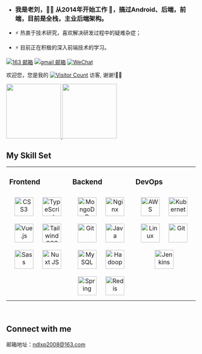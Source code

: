 <link rel="stylesheet" type="text/css" href="./beautiful.css">

- ### 我是老刘，👨‍💻 从2014年开始工作 🚀，搞过Android、后端，前端，目前是全栈，主业后端架构。  
  

- ⚡ 热衷于技术研究，喜欢解决研发过程中的疑难杂症；  
  

- ⚡ 目前正在积极的深入前端技术的学习。  



[![163 邮箱](https://img.shields.io/badge/-163%20Mail-FC1F1F?style=plastic&link=mailto:ndlxp2008@163.com)](mailto:ndlxp2008@163.com)
[![gmail 邮箱](https://img.shields.io/badge/Gmail-D14836?logo=gmail&logoColor=white)](mailto:ndlxp2008@gmail.com)
[![WeChat](https://img.shields.io/badge/WeChat-07C160?logo=wechat&logoColor=white)](https://github.com/ndlxp2008)





欢迎您，您是我的 [![Visitor Count](https://profile-counter.glitch.me/ndlxp2008/count.svg)](https://github.com/ndlxp2008) 访客, 谢谢!🎉🎉

<!-- [![Top Langs](https://github-readme-stats.vercel.app/api/top-langs/?username=ndlxp2008&theme=flag-india)](https://github.com/ndlxp2008/github-readme-stats) -->

[<span><img src="https://github-readme-stats.vercel.app/api/top-langs/?username=ndlxp2008&layout=compact" height=145/></span>  <span><img src="https://github-readme-stats.vercel.app/api?username=ndlxp2008&count_private=true&show_icons=true" height=145/></span>](https://github.com/ndlxp2008)

<!--
<table border="0">
<tr>
<td valign="top">
<img src="https://github-readme-stats.vercel.app/api/top-langs/?username=ndlxp2008&layout=compact" alt="Top Langs" height="160" />
</td>
<td valign="top">
<img src="https://github-readme-stats.vercel.app/api?username=ndlxp2008&show_icons=true" alt="ndlxp2008's GitHub stats" height="160" />
</td>
</tr>
</table>
-->

<!--
![Top Langs](https://github-readme-stats.vercel.app/api/top-langs/?username=ndlxp2008&layout=compact)
![ndlxp2008's GitHub stats](https://github-readme-stats.vercel.app/api?username=ndlxp2008&show_icons=true)
-->

## My Skill Set  
<table><tr><td valign="top" width="33%">



### Frontend  
<div align="center">  
<a href="https://www.w3schools.com/css/" target="_blank"><img style="margin: 10px" src="https://profilinator.rishav.dev/skills-assets/css3-original-wordmark.svg" alt="CSS3" height="50" /></a>  
<a href="https://www.typescriptlang.org/" target="_blank"><img style="margin: 10px" src="https://profilinator.rishav.dev/skills-assets/typescript-original.svg" alt="TypeScript" height="50" /></a>  
<a href="https://vuejs.org/" target="_blank"><img style="margin: 10px" src="https://profilinator.rishav.dev/skills-assets/vuejs-original-wordmark.svg" alt="Vue.js" height="50" /></a>  
<a href="https://www.tailwindcss.com/" target="_blank"><img style="margin: 10px" src="https://profilinator.rishav.dev/skills-assets/tailwindcss.svg" alt="Tailwind CSS" height="50" /></a>  
<a href="https://sass-lang.com/" target="_blank"><img style="margin: 10px" src="https://profilinator.rishav.dev/skills-assets/sass-original.svg" alt="Sass" height="50" /></a>  
<a href="https://nuxtjs.org/" target="_blank"><img style="margin: 10px" src="https://profilinator.rishav.dev/skills-assets/nuxt.png" alt="Nuxt JS" height="50" /></a>  
</div>

</td><td valign="top" width="33%">



### Backend  
<div align="center">  
<a href="https://www.mongodb.com/" target="_blank"><img style="margin: 10px" src="https://profilinator.rishav.dev/skills-assets/mongodb-original-wordmark.svg" alt="MongoDB" height="50" /></a>  
<a href="https://www.nginx.com/" target="_blank"><img style="margin: 10px" src="https://profilinator.rishav.dev/skills-assets/nginx-original.svg" alt="Nginx" height="50" /></a>  
<a href="https://github.com/" target="_blank"><img style="margin: 10px" src="https://profilinator.rishav.dev/skills-assets/git-scm-icon.svg" alt="Git" height="50" /></a>  
<a href="https://www.java.com/" target="_blank"><img style="margin: 10px" src="https://profilinator.rishav.dev/skills-assets/java-original-wordmark.svg" alt="Java" height="50" /></a>  
<a href="https://www.mysql.com/" target="_blank"><img style="margin: 10px" src="https://profilinator.rishav.dev/skills-assets/mysql-original-wordmark.svg" alt="MySQL" height="50" /></a>  
<a href="https://hadoop.apache.org/" target="_blank"><img style="margin: 10px" src="https://profilinator.rishav.dev/skills-assets/apache_hadoop-icon.svg" alt="Hadoop" height="50" /></a>  
<a href="https://docs.spring.io/spring-framework/docs/3.0.x/reference/expressions.html#:~:text=The%20Spring%20Expression%20Language%20(SpEL,and%20basic%20string%20templating%20functionality." target="_blank"><img style="margin: 10px" src="https://profilinator.rishav.dev/skills-assets/springio-icon.svg" alt="Spring" height="50" /></a>  
<a href="https://redis.io/" target="_blank"><img style="margin: 10px" src="https://profilinator.rishav.dev/skills-assets/redis-original-wordmark.svg" alt="Redis" height="50" /></a>  
</div>

</td><td valign="top" width="33%">



### DevOps  
<div align="center">  
<a href="https://aws.amazon.com/" target="_blank"><img style="margin: 10px" src="https://profilinator.rishav.dev/skills-assets/amazonwebservices-original-wordmark.svg" alt="AWS" height="50" /></a>  
<a href="https://kubernetes.io/" target="_blank"><img style="margin: 10px" src="https://profilinator.rishav.dev/skills-assets/kubernetes-icon.svg" alt="Kubernetes" height="50" /></a>  
<a href="https://www.linux.org/" target="_blank"><img style="margin: 10px" src="https://profilinator.rishav.dev/skills-assets/linux-original.svg" alt="Linux" height="50" /></a>  
<a href="https://github.com/" target="_blank"><img style="margin: 10px" src="https://profilinator.rishav.dev/skills-assets/git-scm-icon.svg" alt="Git" height="50" /></a>  
<a href="https://www.jenkins.io/" target="_blank"><img style="margin: 10px" src="https://profilinator.rishav.dev/skills-assets/jenkins-icon.svg" alt="Jenkins" height="50" /></a>  
</div>

</td></tr></table>  

<br/>  


## Connect with me  
邮箱地址：ndlxp2008@163.com  
  
<br/>  

